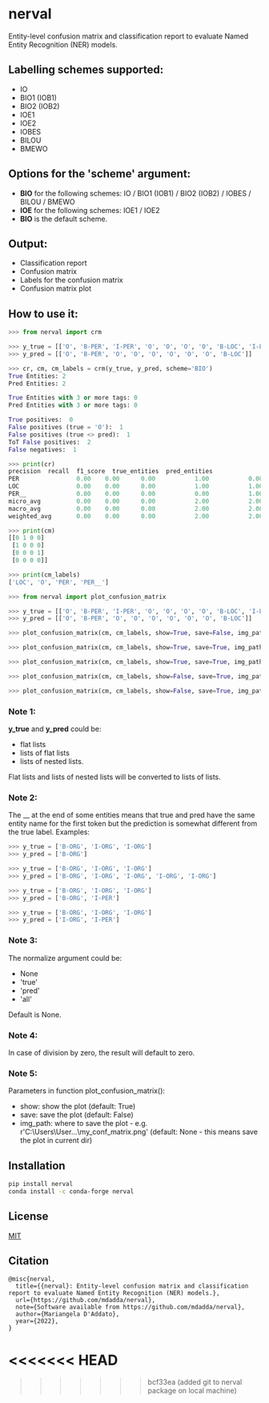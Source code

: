 # nerval
Entity-level confusion matrix and classification report to evaluate Named Entity Recognition (NER) models.


## Labelling schemes supported:
- IO
- BIO1 (IOB1)
- BIO2 (IOB2)
- IOE1
- IOE2
- IOBES
- BILOU
- BMEWO


## Options for the 'scheme' argument:
- **BIO** for the following schemes: IO / BIO1 (IOB1) / BIO2 (IOB2) / IOBES / BILOU / BMEWO
- **IOE** for the following schemes: IOE1 / IOE2
- **BIO** is the default scheme.


## Output:
- Classification report
- Confusion matrix
- Labels for the confusion matrix
- Confusion matrix plot


## How to use it:

```python
>>> from nerval import crm

>>> y_true = [['O', 'B-PER', 'I-PER', 'O', 'O', 'O', 'O', 'B-LOC', 'I-LOC']]
>>> y_pred = [['O', 'B-PER', 'O', 'O', 'O', 'O', 'O', 'O', 'B-LOC']]

>>> cr, cm, cm_labels = crm(y_true, y_pred, scheme='BIO')
True Entities: 2
Pred Entities: 2

True Entities with 3 or more tags: 0
Pred Entities with 3 or more tags: 0

True positives:  0
False positives (true = 'O'):  1
False positives (true <> pred):  1
ToT False positives:  2
False negatives:  1

>>> print(cr)
precision  recall  f1_score  true_entities  pred_entities
PER                0.00    0.00      0.00           1.00           0.00
LOC                0.00    0.00      0.00           1.00           1.00
PER__              0.00    0.00      0.00           0.00           1.00
micro_avg          0.00    0.00      0.00           2.00           2.00
macro_avg          0.00    0.00      0.00           2.00           2.00
weighted_avg       0.00    0.00      0.00           2.00           2.00

>>> print(cm)
[[0 1 0 0]
 [1 0 0 0]
 [0 0 0 1]
 [0 0 0 0]]

>>> print(cm_labels)
['LOC', 'O', 'PER', 'PER__']
```

```python
>>> from nerval import plot_confusion_matrix

>>> y_true = [['O', 'B-PER', 'I-PER', 'O', 'O', 'O', 'O', 'B-LOC', 'I-LOC']]
>>> y_pred = [['O', 'B-PER', 'O', 'O', 'O', 'O', 'O', 'O', 'B-LOC']]

>>> plot_confusion_matrix(cm, cm_labels, show=True, save=False, img_path=None, normalize=None, decimal_places=2, figsize=(15,15), SMALL_SIZE=8, MEDIUM_SIZE=12, BIGGER_SIZE=14, cmap='OrRd', xticks_rotation='vertical', title='Confusion Matrix')

>>> plot_confusion_matrix(cm, cm_labels, show=True, save=True, img_path=None)

>>> plot_confusion_matrix(cm, cm_labels, show=True, save=True, img_path=r'C:\Users\...\my_conf_matrix.png')

>>> plot_confusion_matrix(cm, cm_labels, show=False, save=True, img_path=None)

>>> plot_confusion_matrix(cm, cm_labels, show=False, save=True, img_path=r'C:\Users\...\my_conf_matrix.png')
```

### Note 1:
**y_true** and **y_pred** could be:
- flat lists
- lists of flat lists
- lists of nested lists.

Flat lists and lists of nested lists will be converted to lists of lists.


### Note 2:
The __ at the end of some entities means that true and pred have the same entity name for the first token but the prediction is somewhat different from the true label.
Examples:
```python
>>> y_true = ['B-ORG', 'I-ORG', 'I-ORG']
>>> y_pred = ['B-ORG']

>>> y_true = ['B-ORG', 'I-ORG', 'I-ORG']
>>> y_pred = ['B-ORG', 'I-ORG', 'I-ORG', 'I-ORG', 'I-ORG']

>>> y_true = ['B-ORG', 'I-ORG', 'I-ORG']
>>> y_pred = ['B-ORG', 'I-PER']

>>> y_true = ['B-ORG', 'I-ORG', 'I-ORG']
>>> y_pred = ['I-ORG', 'I-PER']
```

### Note 3:
The normalize argument could be:
- None
- 'true'
- 'pred'
- 'all'

Default is None.


### Note 4:
In case of division by zero, the result will default to zero.

### Note 5:
Parameters in function plot_confusion_matrix():
- show: show the plot (default: True)
- save: save the plot (default: False) 
- img_path: where to save the plot - e.g. r'C:\Users\User\...\my_conf_matrix.png' (default: None - this means save the plot in current dir)


## Installation
```bash
pip install nerval
conda install -c conda-forge nerval
```


## License
[MIT](https://github.com/mdadda/nerval/blob/main/LICENCE.txt)


## Citation
```text
@misc{nerval,
  title={{nerval}: Entity-level confusion matrix and classification report to evaluate Named Entity Recognition (NER) models.},
  url={https://github.com/mdadda/nerval},
  note={Software available from https://github.com/mdadda/nerval},
  author={Mariangela D'Addato},
  year={2022},
}
```
<<<<<<< HEAD
=======

>>>>>>> bcf33ea (added git to nerval package on local machine)
